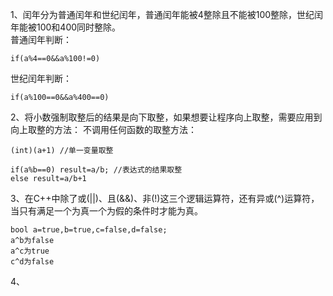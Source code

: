 1、闰年分为普通闰年和世纪闰年，普通闰年能被4整除且不能被100整除，世纪闰年能被100和400同时整除。<br>
 普通闰年判断：
```
if(a%4==0&&a%100!=0)
```
 世纪闰年判断：
```
if(a%100==0&&a%400==0)
```
2、将小数强制取整后的结果是向下取整，如果想要让程序向上取整，需要应用到向上取整的方法：
 不调用任何函数的取整方法：
 ```
(int)(a+1) //单一变量取整

if(a%b==0) result=a/b; //表达式的结果取整
else result=a/b+1
```
3、在C++中除了或(||)、且(&&)、非(!)这三个逻辑运算符，还有异或(^)运算符，当只有满足一个为真一个为假的条件时才能为真。
```
bool a=true,b=true,c=false,d=false;
a^b为false
a^c为true
c^d为false
```
4、
